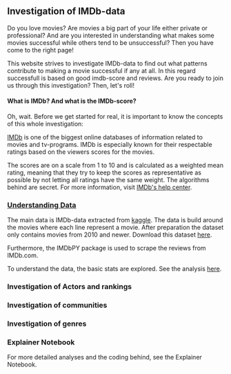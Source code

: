 ## Investigation of IMDb-data

Do you love movies? Are movies a big part of your life either private or professional? And are you interested in understanding what makes some movies successful while others tend to be unsuccessful? Then you have come to the right page!

This website strives to investigate IMDb-data to find out what patterns contribute to making a movie successful if any at all. In this regard  successfull is based on good imdb-score and reviews. 
Are you ready to join us through this investigation? Then, let's roll!

#### What is IMDb? And what is the IMDb-score?
Oh, wait. Before we get started for real, it is important to know the concepts of this whole investigation:

[IMDb](https://www.imdb.com/) is one of the biggest online databases of information related to movies and tv-programs. IMDb is especially known for their respectable ratings based on the viewers scores for the movies. 

The scores are on a scale from 1 to 10 and is calculated as a weighted mean rating, meaning that they try to keep the scores as representative as possible by not letting all ratings have the same weight. The algorithms behind are secret. For more information, visit [IMDb's help center](https://help.imdb.com/article/imdb/track-movies-tv/ratings-faq/G67Y87TFYYP6TWAV#).

### [Understanding Data](https://lauramarott.github.io/SocialGraphs/BasicStats)

The main data is IMDb-data extracted from [kaggle](https://www.kaggle.com/carolzhangdc/imdb-5000-movie-dataset). The data is build around the movies where each line represent a movie.
After preparation the dataset only contains movies from 2010 and newer. Download this dataset [here](https://github.com/LauraMarott/SocialGraphs/blob/master/dataset.csv).

Furthermore, the IMDbPY package is used to scrape the reviews from IMDb.com. 

To understand the data, the basic stats are explored. See the analysis [here](https://lauramarott.github.io/SocialGraphs/BasicStats).

### Investigation of Actors and rankings

### Investigation of communities

### Investigation of genres

### Explainer Notebook

For more detailed analyses and the coding behind, see the Explainer Notebook. 

